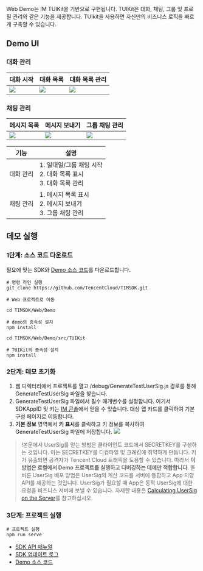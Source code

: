 Web Demo는 IM TUIKit을 기반으로 구현됩니다. TUIKit은 대화, 채팅, 그룹 및 프로필 관리와 같은 기능을 제공합니다. TUIkit을 사용하면 자신만의 비즈니스 로직을 빠르게 구축할 수 있습니다.

## Demo UI

### 대화 관리

| 대화 시작 | 대화 목록 | 대화 목록 관리 |
| --- | --- | --- |
| ![](https://qcloudimg.tencent-cloud.cn/raw/562deec9715ae2c50f65e8d40c4d7cac.png) | ![](https://qcloudimg.tencent-cloud.cn/raw/990204616a1c551c36ff5bdc57caa66c.png) | ![](https://qcloudimg.tencent-cloud.cn/raw/695589f54d4ac0b9bb9bc24eb97c7e6d.png) |

### 채팅 관리

| 메시지 목록 | 메시지 보내기 | 그룹 채팅 관리 |
| --- | --- | --- |
| ![](https://qcloudimg.tencent-cloud.cn/raw/8cb4fd0813a7ce0f3cab8468098dd896.png) |![](https://qcloudimg.tencent-cloud.cn/raw/f931993108c14ba3b2e628e4ed50a316.png) | ![](https://qcloudimg.tencent-cloud.cn/raw/bb9b0449eb712f9e6fececfdb199418a.png) |



| 기능  | 설명  |
| --- | --- |
| 대화 관리 | 1. 일대일/그룹 채팅 시작 <br/>2. 대화 목록 표시 <br/>3. 대화 목록 관리 |
| 채팅 관리 | 1. 메시지 목록 표시 <br/>2. 메시지 보내기 <br/>3. 그룹 채팅 관리 |


## 데모 실행

### 1단계: 소스 코드 다운로드

필요에 맞는 SDK와 [Demo 소스 코드](https://github.com/TencentCloud/TIMSDK)를 다운로드합니다.

```shell
# 명령 라인 실행
git clone https://github.com/TencentCloud/TIMSDK.git

# Web 프로젝트로 이동

cd TIMSDK/Web/Demo

# demo의 종속성 설치
npm install

cd TIMSDK/Web/Demo/src/TUIKit

# TUIKit의 종속성 설치
npm install
```

### 2단계: 데모 초기화
1. 웹 디렉터리에서 프로젝트를 열고 /debug/GenerateTestUserSig.js 경로를 통해 GenerateTestUserSig 파일을 찾습니다.
2. GenerateTestUserSig 파일에서 필수 매개변수를 설정합니다. 여기서 SDKAppID 및 키는 [IM 콘솔](https://console.cloud.tencent.com/im)에서 얻을 수 있습니다. 대상 앱 카드를 클릭하여 기본 구성 페이지로 이동합니다. 
3. **기본 정보** 영역에서 **키 표시**를 클릭하고 키 정보를 복사하여 GenerateTestUserSig 파일에 저장합니다. 
 ![](https://qcloudimg.tencent-cloud.cn/raw/8d469e975f1ca5a2f3dbc9c6fe8774f5.png)


> !본문에서 UserSig를 얻는 방법은 클라이언트 코드에서 SECRETKEY를 구성하는 것입니다. 이는 SECRETKEY를 디컴파일 및 크래킹에 취약하게 만듭니다. 키가 유출되면 공격자가 Tencent Cloud 트래픽을 도용할 수 있습니다. 따라서 **이 방법은 로컬에서 Demo 프로젝트를 실행하고 디버깅하는 데에만 적합합니다**. 올바른 UserSig 배포 방법은 UserSig의 계산 코드를 서버에 통합하고 App 지향 API를 제공하는 것입니다. UserSig가 필요할 때 App은 동적 UserSig에 대한 요청을 비즈니스 서버에 보낼 수 있습니다. 자세한 내용은 [Calculating UserSig on the Server](https://intl.cloud.tencent.com/document/product/1047/34385)를 참고하십시오.

### 3단계: 프로젝트 실행

```shell
# 프로젝트 실행
npm run serve
```

- [SDK API 매뉴얼](https://web.sdk.qcloud.com/im/doc/en/SDK.html)
- [SDK 업데이트 로그](https://intl.cloud.tencent.com/document/product/1047/34281)
- [Demo 소스 코드](https://github.com/TencentCloud/TIMSDK/tree/master/Web/Demo)
